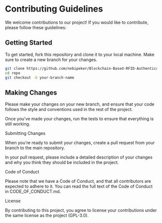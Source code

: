 # Contributing Guidelines

We welcome contributions to our project! If you would like to contribute, please follow these guidelines:

## Getting Started

To get started, fork this repository and clone it to your local machine. Make sure to create a new branch for your changes.

```bash
git clone https://github.com/nebipeker/Blockchain-Based-RFID-Authentication-Comperisent.git
cd repo
git checkout -b your-branch-name
```
## Making Changes

Please make your changes on your new branch, and ensure that your code follows the style and conventions used in the rest of the project.

Once you've made your changes, run the tests to ensure that everything is still working.

Submitting Changes

When you're ready to submit your changes, create a pull request from your branch to the main repository.

In your pull request, please include a detailed description of your changes and why you think they should be included in the project.

Code of Conduct

Please note that we have a Code of Conduct, and that all contributors are expected to adhere to it. You can read the full text of the Code of Conduct in CODE_OF_CONDUCT.md.

License

By contributing to this project, you agree to license your contributions under the same license as the project (GPL-3.0).
